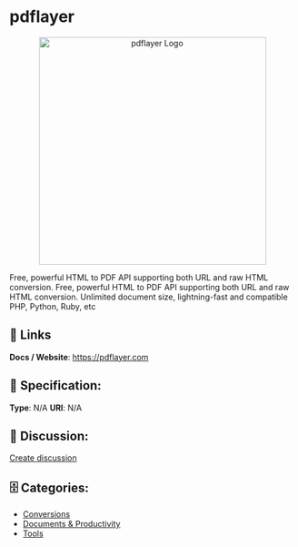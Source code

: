 # pdflayer
<p align="center">
    <img width="400" src="https://raw.githubusercontent.com/apis-list/apis-list/main/apis/pdflayer/logo_256x256.png" alt="pdflayer Logo"/>
</p>

Free, powerful HTML to PDF API supporting both URL and raw HTML conversion. Free, powerful HTML to PDF API supporting both URL and raw HTML conversion. Unlimited document size, lightning-fast and compatible PHP, Python, Ruby, etc

##  🔗 Links
**Docs / Website**: https://pdflayer.com

## 🧬 Specification:
**Type**: N/A
**URI**: N/A

## 💬 Discussion:
[Create discussion](https://github.com/apis-list/apis-list/discussions/new)

## 🗄️ Categories:
- [Conversions](https://github.com/apis-list/apis-list#conversions)
- [Documents & Productivity](https://github.com/apis-list/apis-list#documents-and-productivity)
- [Tools](https://github.com/apis-list/apis-list#tools)







